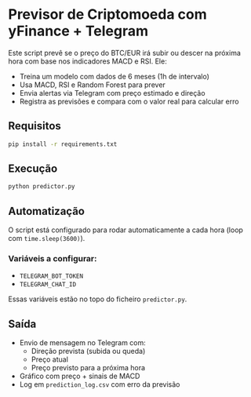 # Previsor de Criptomoeda com yFinance + Telegram

Este script prevê se o preço do BTC/EUR irá subir ou descer na próxima hora com base nos indicadores MACD e RSI. Ele:
- Treina um modelo com dados de 6 meses (1h de intervalo)
- Usa MACD, RSI e Random Forest para prever
- Envia alertas via Telegram com preço estimado e direção
- Registra as previsões e compara com o valor real para calcular erro

## Requisitos

```bash
pip install -r requirements.txt
```

## Execução

```bash
python predictor.py
```

## Automatização

O script está configurado para rodar automaticamente a cada hora (loop com `time.sleep(3600)`).

### Variáveis a configurar:
- `TELEGRAM_BOT_TOKEN`
- `TELEGRAM_CHAT_ID`

Essas variáveis estão no topo do ficheiro `predictor.py`.

## Saída

- Envio de mensagem no Telegram com:
  - Direção prevista (subida ou queda)
  - Preço atual
  - Preço previsto para a próxima hora
- Gráfico com preço + sinais de MACD
- Log em `prediction_log.csv` com erro da previsão